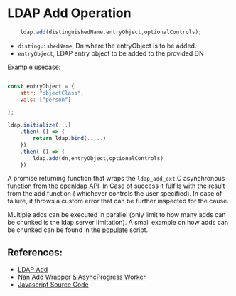 # LDAP Add Operation

```javascript
    ldap.add(distinguishedName,entryObject,optionalControls);
```

* `distinguishedName`, Dn where the entryObject is to be added.
* `entryObject`, LDAP entry object to be added to the provided DN

Example usecase:

```javascript

const entryObject = {
    attr: "objectClass",
    vals: ["person"]

};

ldap.initialize(...)
    .then( () => {
        return ldap.bind(..,..)
    })
    .then( () => {
        ldap.add(dn,entryObject,optionalControls)
    })

```

A promise returning function that wraps the `ldap_add_ext` C asynchronous function from the openldap API. In Case of success it fulfils with  the result from the add function ( whichever controls the user specified). In case of failure, it throws a custom error that can be further inspected for the cause.

Multiple adds can be executed in parallel (only limit to how many adds can be chunked is the ldap server limitation). A small example on how adds can be chunked can be found in the [populate](../../populate.js) script.


## References:

* [LDAP Add](https://linux.die.net/man/3/ldap_add_ext)
* [Nan Add Wrapper](../../src/binding.cc) & [AsyncProgress Worker](../../src/ldap_add_progress.cc)
* [Javascript Source Code](../../libs/ldap_async_wrap.js)

